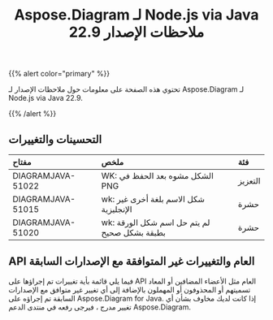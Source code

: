 ﻿---
title: Aspose.Diagram لـ Node.js via Java 22.9 ملاحظات الإصدار
type: docs
weight: 19
url: /ar/nodejsjava/aspose-diagram-for-node-js-via-java-22-9-release-notes/
---
{{% alert color="primary" %}}

تحتوي هذه الصفحة على معلومات حول ملاحظات الإصدار لـ Aspose.Diagram لـ Node.js via Java 22.9.

{{% /alert %}}
## **التحسينات والتغييرات**  ##

|**مفتاح**|**ملخص**|**فئة**|
|:- |:- |:- |
|DIAGRAMJAVA-51022|WK: الشكل مشوه بعد الحفظ في PNG|التعزيز|
|DIAGRAMJAVA-51015|wk: شكل الاسم بلغة أخرى غير الإنجليزية|حشرة|
|DIAGRAMJAVA-51020|wk: لم يتم حل اسم شكل الورقة بطبقة بشكل صحيح|حشرة|

## **API العام والتغييرات غير المتوافقة مع الإصدارات السابقة**
فيما يلي قائمة بأية تغييرات تم إجراؤها على API العام مثل الأعضاء المضافين أو المعاد تسميتهم أو المحذوفون أو المهملون بالإضافة إلى أي تغيير غير متوافق مع الإصدارات السابقة تم إجراؤه على Aspose.Diagram for Java. إذا كانت لديك مخاوف بشأن أي تغيير مدرج ، فيرجى رفعه في منتدى الدعم Aspose.Diagram.

